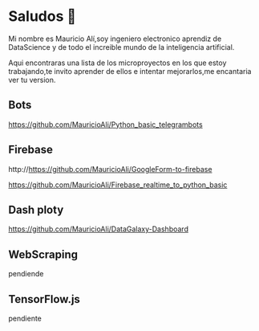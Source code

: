 # Saludos 👋


Mi nombre es Mauricio Alí,soy ingeniero electronico aprendiz de DataScience y de todo el increible mundo de la inteligencia artificial.

Aqui encontraras una lista de los microproyectos en los que estoy trabajando,te invito aprender de ellos e intentar mejorarlos,me encantaria ver tu version.

## Bots
https://github.com/MauricioAli/Python_basic_telegrambots

## Firebase

http://https://github.com/MauricioAli/GoogleForm-to-firebase

https://github.com/MauricioAli/Firebase_realtime_to_python_basic

## Dash ploty
https://github.com/MauricioAli/DataGalaxy-Dashboard

## WebScraping 
pendiende
## TensorFlow.js
pendiente

